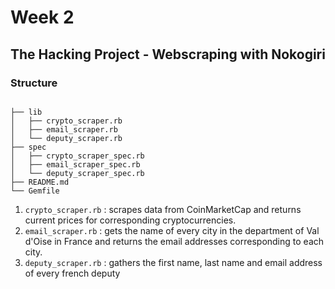 # Week 2

## The Hacking Project - Webscraping with Nokogiri

### Structure

```

├── lib
│   ├── crypto_scraper.rb
│   ├── email_scraper.rb
│   └── deputy_scraper.rb
├── spec
│   ├── crypto_scraper_spec.rb
│   ├── email_scraper_spec.rb
│   └── deputy_scraper_spec.rb
├── README.md
└── Gemfile
```

1. `crypto_scraper.rb` : scrapes data from CoinMarketCap and returns current prices for corresponding cryptocurrencies.
2. `email_scraper.rb` : gets the name of every city in the department of Val d'Oise in France and returns the email addresses corresponding to each city.
3. `deputy_scraper.rb` : gathers the first name, last name and email address of every french deputy



